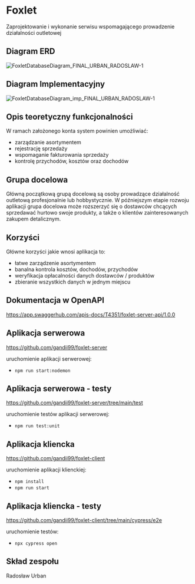 # Foxlet

Zaprojektowanie i wykonanie serwisu wspomagającego prowadzenie
działalności outletowej

## Diagram ERD
![FoxletDatabaseDiagram_FINAL_URBAN_RADOSLAW-1](https://user-images.githubusercontent.com/79333728/209366112-cacafced-a43e-464e-9096-9559bdea467a.jpg)


## Diagram Implementacyjny
![FoxletDatabaseDiagram_imp_FINAL_URBAN_RADOSLAW-1](https://user-images.githubusercontent.com/79333728/209366144-d58a8ce1-0f2e-49d7-bad8-8c474df3b354.jpg)



## Opis teoretyczny funkcjonalności

W ramach założonego konta system powinien umożliwiać: 
- zarządzanie asortymentem
- rejestrację sprzedaży
- wspomaganie fakturowania sprzedaży
- kontrolę przychodów, kosztów oraz dochodów

## Grupa docelowa

Główną początkową grupą docelową są osoby prowadzące działalność outletową profesjonalnie lub hobbystycznie. 
W późniejszym etapie rozwoju aplikacji grupa docelowa może rozszerzyć się o dostawców chcących sprzedawać hurtowo swoje produkty, a także o klientów zainteresowanych zakupem detalicznym.

## Korzyści

Główne korzyści jakie wnosi aplikacja to:
- łatwe zarządzenie asortymentem
- banalna kontrola kosztów, dochodów, przychodów
- weryfikacja opłacalności danych dostawców / produktów
- zbieranie wszystkich danych w jednym miejscu

## Dokumentacja w OpenAPI
  https://app.swaggerhub.com/apis-docs/T4351/foxlet-server-api/1.0.0

## Aplikacja serwerowa
https://github.com/gandii99/foxlet-server

uruchomienie aplikacji serwerowej:
- `npm run start:nodemon`


## Aplikacja serwerowa - testy
https://github.com/gandii99/foxlet-server/tree/main/test

uruchomienie testów aplikacji serwerowej:
- `npm run test:unit`



## Aplikacja kliencka
https://github.com/gandii99/foxlet-client

uruchomienie aplikacji klienckiej:
- `npm install`
- `npm run start`

## Aplikacja kliencka - testy
https://github.com/gandii99/foxlet-client/tree/main/cypress/e2e

uruchomienie testów:
- `npx cypress open`


## Skład zespołu

Radosław Urban
